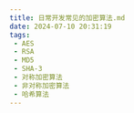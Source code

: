 ```yaml
---
title: 日常开发常见的加密算法.md
date: 2024-07-10 20:31:19
tags:
 - AES
 - RSA
 - MD5
 - SHA-3
 - 对称加密算法
 - 非对称加密算法
 - 哈希算法
---
```

